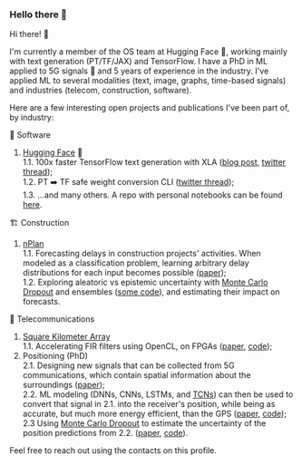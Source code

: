 <!-- Must be saved without formatting, i.e. CMD+K -> S -->
### Hello there 👋

Hi there! 👋

I'm currently a member of the OS team at Hugging Face 🤗, working mainly with text generation (PT/TF/JAX) and TensorFlow. I have a PhD in ML applied to 5G signals 📡 and 5 years of experience in the industry. I've applied ML to several modalities (text, image, graphs, time-based signals) and industries (telecom, construction, software).

Here are a few interesting open projects and publications I've been part of, by industry:

🤖 Software
1. [Hugging Face](https://huggingface.co/) 🤗  
  1.1. 100x faster TensorFlow text generation with XLA ([blog post](https://huggingface.co/blog/tf-xla-generate), [twitter thread](https://twitter.com/joao_gante/status/1555527603716444160));  
  1.2. PT ➡️ TF safe weight conversion CLI ([twitter thread](https://twitter.com/joao_gante/status/1540350265890684930));  
  1.3. ...and many others. A repo with personal notebooks can be found [here](https://github.com/gante/huggingface-demos).

🏗 Construction
1. [nPlan](https://www.nplan.io/)  
  1.1. Forecasting delays in construction projects' activities. When modeled as a classification problem, learning arbitrary delay distributions for each input becomes possible ([paper](https://link.springer.com/chapter/10.1007/978-3-031-08223-8_9));  
  1.2. Exploring aleatoric vs epistemic uncertainty with [Monte Carlo Dropout](https://arxiv.org/abs/1506.02142v6) and ensembles ([some code](https://github.com/nitbix/toupee)), and estimating their impact on forecasts.

📡 Telecommunications
1. [Square Kilometer Array](https://en.wikipedia.org/wiki/Square_Kilometre_Array)  
  1.1. Accelerating FIR filters using OpenCL, on FPGAs ([paper](https://ieeexplore.ieee.org/abstract/document/7828456/), [code](https://github.com/gante/OpenCL-FPGA-FIR-Filter));
2. Positioning (PhD)  
  2.1. Designing new signals that can be collected from 5G communications, which contain spatial information about the surroundings ([paper](https://ieeexplore.ieee.org/document/8690987));  
  2.2. ML modeling (DNNs, CNNs, LSTMs, and [TCNs](https://arxiv.org/abs/1803.01271)) can then be used to convert that signal in 2.1. into the receiver's position, while being as accurate, but much more energy efficient, than the GPS ([paper](https://ieeexplore.ieee.org/document/9080126), [code](https://github.com/gante/mmWave-localization-learning));  
  2.3 Using [Monte Carlo Dropout](https://arxiv.org/abs/1506.02142v6) to estimate the uncertainty of the position predictions from 2.2. ([paper](https://ieeexplore.ieee.org/abstract/document/9626568), [code](https://github.com/gante/mmWave-localization-learning)).


Feel free to reach out using the contacts on this profile.
